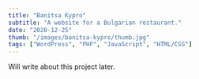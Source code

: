 ```yaml
---
title: "Banitsa Kypro"
subtitle: "A website for a Bulgarian restaurant."
date: "2020-12-25"
thumb: "/images/banitsa-kypro/thumb.jpg"
tags: ["WordPress", "PHP", "JavaScript", "HTML/CSS"]
---
```


Will write about this project later.
